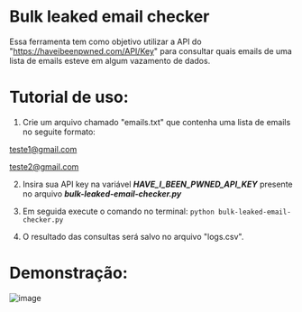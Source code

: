 # Bulk leaked email checker

Essa ferramenta tem como objetivo utilizar a API do "https://haveibeenpwned.com/API/Key" para consultar quais emails de uma lista de emails esteve em algum vazamento de dados.

# Tutorial de uso:

1) Crie um arquivo chamado "emails.txt" que contenha uma lista de emails no seguite formato:

teste1@gmail.com

teste2@gmail.com

2) Insira sua API key na variável ***HAVE_I_BEEN_PWNED_API_KEY*** presente no arquivo ***bulk-leaked-email-checker.py***

3) Em seguida execute o comando no terminal: `python bulk-leaked-email-checker.py`

4) O resultado das consultas será salvo no arquivo "logs.csv".

# Demonstração:

![image](https://user-images.githubusercontent.com/48680041/223304773-f87c5946-c904-4b87-a67d-528cef0b0bb4.png)
